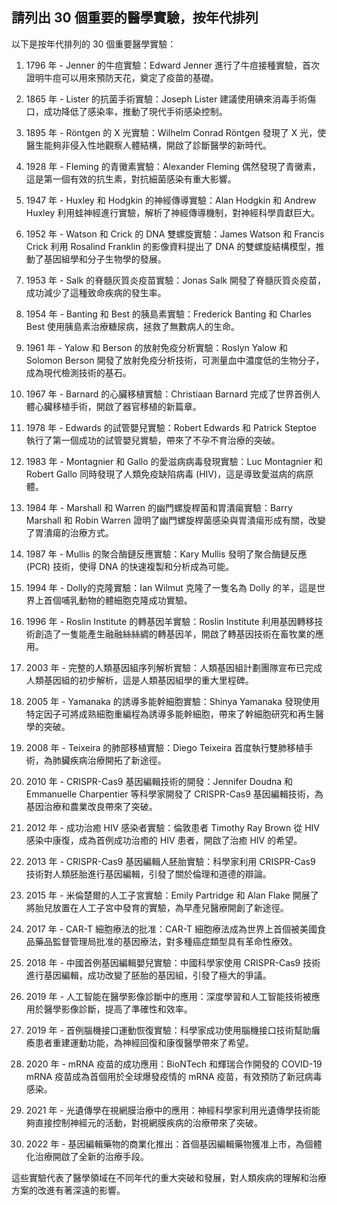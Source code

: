 ## 請列出 30 個重要的醫學實驗，按年代排列

以下是按年代排列的 30 個重要醫學實驗：

1. 1796 年 - Jenner 的牛痘實驗：Edward Jenner 進行了牛痘接種實驗，首次證明牛痘可以用來預防天花，奠定了疫苗的基礎。

2. 1865 年 - Lister 的抗菌手術實驗：Joseph Lister 建議使用碘來消毒手術傷口，成功降低了感染率，推動了現代手術感染控制。

3. 1895 年 - Röntgen 的 X 光實驗：Wilhelm Conrad Röntgen 發現了 X 光，使醫生能夠非侵入性地觀察人體結構，開啟了診斷醫學的新時代。

4. 1928 年 - Fleming 的青黴素實驗：Alexander Fleming 偶然發現了青黴素，這是第一個有效的抗生素，對抗細菌感染有重大影響。

5. 1947 年 - Huxley 和 Hodgkin 的神經傳導實驗：Alan Hodgkin 和 Andrew Huxley 利用蛙神經進行實驗，解析了神經傳導機制，對神經科學貢獻巨大。

6. 1952 年 - Watson 和 Crick 的 DNA 雙螺旋實驗：James Watson 和 Francis Crick 利用 Rosalind Franklin 的影像資料提出了 DNA 的雙螺旋結構模型，推動了基因組學和分子生物學的發展。

7. 1953 年 - Salk 的脊髓灰質炎疫苗實驗：Jonas Salk 開發了脊髓灰質炎疫苗，成功減少了這種致命疾病的發生率。

8. 1954 年 - Banting 和 Best 的胰島素實驗：Frederick Banting 和 Charles Best 使用胰島素治療糖尿病，拯救了無數病人的生命。

9. 1961 年 - Yalow 和 Berson 的放射免疫分析實驗：Roslyn Yalow 和 Solomon Berson 開發了放射免疫分析技術，可測量血中濃度低的生物分子，成為現代檢測技術的基石。

10. 1967 年 - Barnard 的心臟移植實驗：Christiaan Barnard 完成了世界首例人體心臟移植手術，開啟了器官移植的新篇章。

11. 1978 年 - Edwards 的試管嬰兒實驗：Robert Edwards 和 Patrick Steptoe 執行了第一個成功的試管嬰兒實驗，帶來了不孕不育治療的突破。

12. 1983 年 - Montagnier 和 Gallo 的愛滋病病毒發現實驗：Luc Montagnier 和 Robert Gallo 同時發現了人類免疫缺陷病毒 (HIV)，這是導致愛滋病的病原體。

13. 1984 年 - Marshall 和 Warren 的幽門螺旋桿菌和胃潰瘍實驗：Barry Marshall 和 Robin Warren 證明了幽門螺旋桿菌感染與胃潰瘍形成有關，改變了胃潰瘍的治療方式。

14. 1987 年 - Mullis 的聚合酶鏈反應實驗：Kary Mullis 發明了聚合酶鏈反應 (PCR) 技術，使得 DNA 的快速複製和分析成為可能。

15. 1994 年 - Dolly的克隆實驗：Ian Wilmut 克隆了一隻名為 Dolly 的羊，這是世界上首個哺乳動物的體細胞克隆成功實驗。

16. 1996 年 - Roslin Institute 的轉基因羊實驗：Roslin Institute 利用基因轉移技術創造了一隻能產生融融絲絲綢的轉基因羊，開啟了轉基因技術在畜牧業的應用。

17. 2003 年 - 完整的人類基因組序列解析實驗：人類基因組計劃團隊宣布已完成人類基因組的初步解析，這是人類基因組學的重大里程碑。

18. 2005 年 - Yamanaka 的誘導多能幹細胞實驗：Shinya Yamanaka 發現使用特定因子可將成熟細胞重編程為誘導多能幹細胞，帶來了幹細胞研究和再生醫學的突破。

19. 2008 年 - Teixeira 的肺部移植實驗：Diego Teixeira 首度執行雙肺移植手術，為肺臟疾病治療開拓了新途徑。

20. 2010 年 - CRISPR-Cas9 基因編輯技術的開發：Jennifer Doudna 和 Emmanuelle Charpentier 等科學家開發了 CRISPR-Cas9 基因編輯技術，為基因治療和農業改良帶來了突破。

21. 2012 年 - 成功治癒 HIV 感染者實驗：倫敦患者 Timothy Ray Brown 從 HIV 感染中康復，成為首例成功治癒的 HIV 患者，開啟了治癒 HIV 的希望。

22. 2013 年 - CRISPR-Cas9 基因編輯人胚胎實驗：科學家利用 CRISPR-Cas9 技術對人類胚胎進行基因編輯，引發了關於倫理和道德的辯論。

23. 2015 年 - 米倫楚爾的人工子宮實驗：Emily Partridge 和 Alan Flake 開展了將胎兒放置在人工子宮中發育的實驗，為早產兒醫療開創了新途徑。

24. 2017 年 - CAR-T 細胞療法的批准：CAR-T 細胞療法成為世界上首個被美國食品藥品監督管理局批准的基因療法，對多種癌症類型具有革命性療效。

25. 2018 年 - 中國首例基因編輯嬰兒實驗：中國科學家使用 CRISPR-Cas9 技術進行基因編輯，成功改變了胚胎的基因組，引發了極大的爭議。

26. 2019 年 - 人工智能在醫學影像診斷中的應用：深度學習和人工智能技術被應用於醫學影像診斷，提高了準確性和效率。

27. 2019 年 - 首例腦機接口運動恢復實驗：科學家成功使用腦機接口技術幫助癱瘓患者重建運動功能，為神經回復和康復醫學帶來了希望。

28. 2020 年 - mRNA 疫苗的成功應用：BioNTech 和輝瑞合作開發的 COVID-19 mRNA 疫苗成為首個用於全球爆發疫情的 mRNA 疫苗，有效預防了新冠病毒感染。

29. 2021 年 - 光遺傳學在視網膜治療中的應用：神經科學家利用光遺傳學技術能夠直接控制神經元的活動，對視網膜疾病的治療帶來了突破。

30. 2022 年 - 基因編輯藥物的商業化推出：首個基因編輯藥物獲准上市，為個體化治療開啟了全新的治療手段。

這些實驗代表了醫學領域在不同年代的重大突破和發展，對人類疾病的理解和治療方案的改進有著深遠的影響。